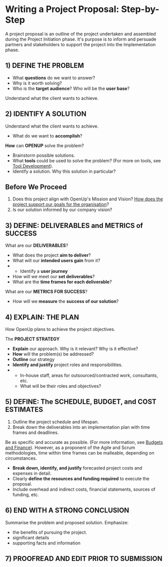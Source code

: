 # Writing a Project Proposal: Step-by-Step

A project proposal is an outline of the project undertaken and assembled during the Project Initiation phase. It's purpose is to inform and persuade partners and stakeholders to support the project into the Implementation phase. 

## 1\) DEFINE THE PROBLEM

* What **questions** do we want to answer? 
* Why is it worth solving? 
* Who is the **target audience**? Who will be the **user base**? 

Understand what the client wants to achieve. 

## 2\) IDENTIFY A SOLUTION

Understand what the client wants to achieve. 

* What do we want to **accomplish**? 

**How** can **OPENUP** solve the problem? 

* Brainstorm possible solutions. 
* What **tools** could be used to solve the problem? \(For more on tools, see [Tool Development](../../how-we-work/tool-development/)\).
* Identify a solution. Why this solution in particular? 

## Before We Proceed

1. Does this project align with OpenUp's Mission and Vision? [How does the project support our goals for the organisation](openups-mission.md#how-projects-support-our-mission)? 
2. Is our solution informed by our company vision? 

## 3\) DEFINE: DELIVERABLES and METRICS of SUCCESS

What are our **DELIVERABLES**? 

* What does the project **aim to deliver**? 
* What will our **intended users gain** from it? 
* * Identify a **user journey**
* How will we meet our **set deliverables**? 
* What are the **time frames for each deliverable**? 

What are our **METRICS FOR SUCCESS**? 

* How will we **measure** the **success of our solution**? 

## 4\) EXPLAIN: THE PLAN

How OpenUp plans to achieve the project objectives.

The **PROJECT STRATEGY**

* **Explain** our approach. Why is it relevant? Why is it effective? 
* **How** will the problem\(s\) be addressed?
* **Outline** our strategy
* **Identify and justify** project roles and responsibilities.
* * In-house staff, areas for outsourced/contracted work, consultants, etc. 
  * What will be their roles and objectives? 

## 5\) DEFINE: The SCHEDULE, BUDGET, and COST ESTIMATES

1. Outline the project schedule and lifespan. 
2. Break down the deliverables into an implementation plan with time frames and deadlines. 

Be as specific and accurate as possible. \(For more information, see [Budgets and Finance](../../how-we-work/budgets-and-finance/)\). However, as a proponent of the Agile and Scrum methodologies, time within time frames can be malleable, depending on circumstances. 

* **Break down, identify, and justify** forecasted project costs and expenses in detail. 
* Clearly **define the resources and funding required** to execute the proposal. 
* Include overhead and indirect costs, financial statements, sources of funding, etc. 

## 6\) END WITH A STRONG CONCLUSION

Summarise the problem and proposed solution. Emphasize: 

* the benefits of pursuing the project. 
* significant details
* supporting facts and information

## 7\) PROOFREAD AND EDIT PRIOR TO SUBMISSION





